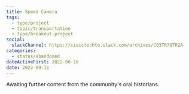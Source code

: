 ```yaml
---
title: Speed Camera
tags:
  - type/project
  - topic/transportation
  - type/breakout-project
social:
  slackChannel: https://civictechto.slack.com/archives/C03TR7QTR2A
categories:
  - status/abandoned
dateActiveFirst: 2022-06-16
date: 2022-09-11
---
```

Awaiting further content from the community's oral historians.